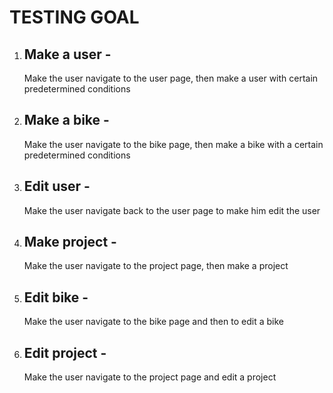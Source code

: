 # TESTING GOAL
1.	## Make a user - 
    Make the user navigate to the user page, then make a user with certain predetermined conditions
2.	## Make a bike - 
    Make the user navigate to the bike page, then make a bike with a certain predetermined conditions
3.	## Edit user - 
    Make the user navigate back to the user page to make him edit the user
4.	## Make project - 
    Make the user navigate to the project page, then make a project
5.	## Edit bike - 
    Make the user navigate to the bike page and then to edit a bike
6.	## Edit project - 
    Make the user navigate to the project page and edit a project
